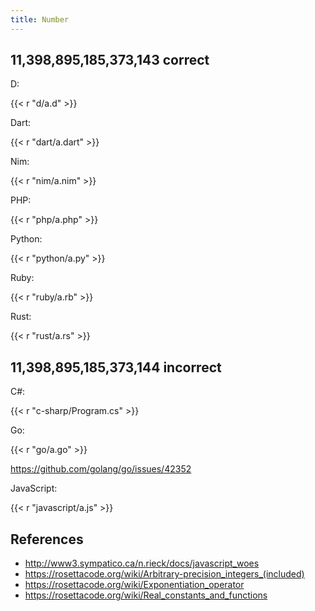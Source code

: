 ```yaml
---
title: Number
---
```


## 11,398,895,185,373,143	correct

D:

{{< r "d/a.d" >}}

Dart:

{{< r "dart/a.dart" >}}

Nim:

{{< r "nim/a.nim" >}}

PHP:

{{< r "php/a.php" >}}

Python:

{{< r "python/a.py" >}}

Ruby:

{{< r "ruby/a.rb" >}}

Rust:

{{< r "rust/a.rs" >}}

## 11,398,895,185,373,144	incorrect

C#:

{{< r "c-sharp/Program.cs" >}}

Go:

{{< r "go/a.go" >}}

<https://github.com/golang/go/issues/42352>

JavaScript:

{{< r "javascript/a.js" >}}

## References

- <http://www3.sympatico.ca/n.rieck/docs/javascript_woes>
- <https://rosettacode.org/wiki/Arbitrary-precision_integers_(included)>
- <https://rosettacode.org/wiki/Exponentiation_operator>
- <https://rosettacode.org/wiki/Real_constants_and_functions>
